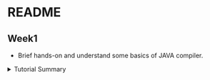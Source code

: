 # README

## Week1
- Brief hands-on and understand some basics of JAVA compiler.
<details>
	<summary>Tutorial Summary </summary>

	1. Sample output from system

	2. BirthYear program

	3. Sample DialogProgram

	4. BMI Calculator - Homework

</details>
